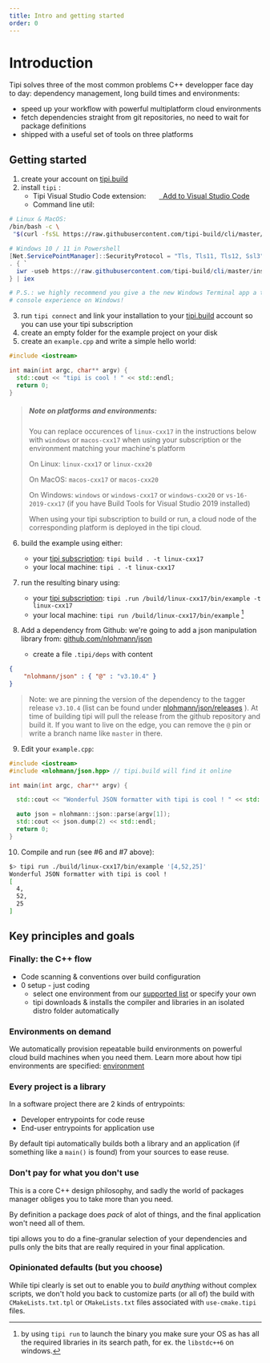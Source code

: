 ```yaml
---
title: Intro and getting started
order: 0
---
```


# Introduction

Tipi solves three of the most common problems C++ developper face day to day: dependency management, long build times and environments:

- speed up your workflow with powerful multiplatform cloud environments
- fetch dependencies straight from git repositories, no need to wait for package definitions
- shipped with a useful set of tools on three platforms


## Getting started

1. create your account on [tipi.build](https://tipi.build/)
2. install `tipi` :
    - Tipi Visual Studio Code extension: &nbsp; [<img src="~/assets/vscode.png" style="height: 1em; vertical-align: middle;">&nbsp; Add to Visual Studio Code](https://marketplace.visualstudio.com/items?itemName=tipi.tipi-build)
    - Command line util:

```bash
# Linux & MacOS:
/bin/bash -c \
 "$(curl -fsSL https://raw.githubusercontent.com/tipi-build/cli/master/install/install_for_macos_linux.sh)"
```

```powershell
# Windows 10 / 11 in Powershell
[Net.ServicePointManager]::SecurityProtocol = "Tls, Tls11, Tls12, Ssl3"
. { `
  iwr -useb https://raw.githubusercontent.com/tipi-build/cli/master/install/install_for_windows.ps1 `
} | iex

# P.S.: we highly recommend you give a the new Windows Terminal app a try. It truly augments your 
# console experience on Windows!
```

3. run `tipi connect` and link your installation to your [tipi.build](https://tipi.build/) account so you can use your tipi subscription
4. create an empty folder for the example project on your disk
5. create an `example.cpp` and write a simple hello world:

```cpp
#include <iostream>

int main(int argc, char** argv) {
  std::cout << "tipi is cool ! " << std::endl;
  return 0;
}
```

> ##### Note on platforms and environments:
>
> You can replace occurences of `linux-cxx17` in the instructions below with `windows` or `macos-cxx17` when using your subscription
> or the environment matching your machine's platform
>
> On Linux: `linux-cxx17` or `linux-cxx20`
>
> On MacOS: `macos-cxx17` or `macos-cxx20`
>
> On Windows: `windows` or `windows-cxx17` or `windows-cxx20` or `vs-16-2019-cxx17` (if you have Build Tools for Visual Studio 2019 installed)
>
>
> When using your tipi subscription to build or run, a cloud node of the corresponding platform is deployed in the tipi cloud.

6. build the example using either:
    - your [tipi subscription](https://tipi.build/dashboard/subscription): `tipi build . -t linux-cxx17`
    - your local machine: `tipi . -t linux-cxx17`

7. run the resulting binary using:
    - your [tipi subscription](https://tipi.build/dashboard/subscription): `tipi .run /build/linux-cxx17/bin/example -t linux-cxx17`
    - your local machine: `tipi run /build/linux-cxx17/bin/example` [^1]

8. Add a dependency from Github: we're going to add a json manipulation library from: [github.com/nlohmann/json](https://github.com/nlohmann/json)
    - create a file `.tipi/deps` with content

```json
{
	"nlohmann/json" : { "@" : "v3.10.4" }
}
```
  
> Note: we are pinning the version of the dependency to the tagger release `v3.10.4` (list can be found under 
> [nlohmann/json/releases](https://github.com/nlohmann/json/releases) ). At time of building tipi will
> pull the release from the github repository and build it. If you want to live on the edge, you can remove
> the `@` pin or write a branch name like `master` in there.

9. Edit your `example.cpp`:

```cpp
#include <iostream>
#include <nlohmann/json.hpp> // tipi.build will find it online

int main(int argc, char** argv) {

  std::cout << "Wonderful JSON formatter with tipi is cool ! " << std::endl;

  auto json = nlohmann::json::parse(argv[1]);
  std::cout << json.dump(2) << std::endl;
  return 0;
}
```

10. Compile and run (see #6 and #7 above):

```bash
$> tipi run ./build/linux-cxx17/bin/example '[4,52,25]'
Wonderful JSON formatter with tipi is cool ! 
[
  4,
  52,
  25
]
```

## Key principles and goals

### Finally: the C++ flow

- Code scanning & conventions over build configuration
- 0 setup - just coding
    - select one environment from our [supported list](https://github.com/tipi-build/environments) or specify your own
    - tipi downloads & installs the compiler and libraries in an isolated distro folder automatically

### Environments on demand

We automatically provision repeatable build environments on powerful cloud build machines when you need them.
Learn more about how tipi environments are specified: [environment](/documentation/00-environments)

### Every project is a library

In a software project there are 2 kinds of entrypoints:

- Developer entrypoints for code reuse
- End-user entrypoints for application use

By default tipi automatically builds both a library and an application (if something like a `main()` is found) from your sources to ease reuse.

### Don't pay for what you don't use

This is a core C++ design philosophy, and sadly the world of packages manager obliges you to take more than you need.

By definition a package does _pack_ of alot of things, and the final application won't need all of them.

tipi allows you to do a fine-granular selection of your dependencies and pulls only the bits that are really required in your final application.

### Opinionated defaults (but you choose)

While tipi clearly is set out to enable you to _build anything_ without complex scripts, we don't hold you back to customize parts (or all of) the build with `CMakeLists.txt.tpl` or `CMakeLists.txt` files associated with `use-cmake.tipi` files.

[^1]: by using `tipi run` to launch the binary you make sure your OS as has all the required libraries in its search path, for ex. the `libstdc++6` on windows.
